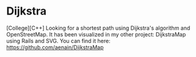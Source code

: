 Dijkstra
========

[College][C++] Looking for a shortest path using Dijkstra's algorithm and OpenStreetMap.
It has been visualized in my other project: DijkstraMap using Rails and SVG. You can find it here: https://github.com/aenain/DijkstraMap 